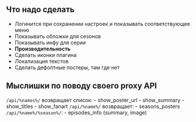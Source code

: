 ## Что надо сделать
- Логинится при сохранении настроек и показывать соответствующее меню
- Показывать обложки для сезонов
- Показывать инфу для серии
- **Производительность**
- Сделать иконки плагина
- Локализация текстов
- Сделать дефолтные постеры, там где нет

## Мыслишки по поводу своего proxy API
`/api/%names%/` возвращает список:
	- show_poster_url
	- show_summary
	- show_titles
	- show_fanart
`/api/%name%/` возвращает:
	- seasons_posters
`/api/%name%/%season%/`:
	- episodes_info (summary, image)

	


